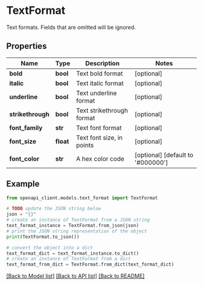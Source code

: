 # TextFormat

Text formats. Fields that are omitted will be ignored.

## Properties

Name | Type | Description | Notes
------------ | ------------- | ------------- | -------------
**bold** | **bool** | Text bold format | [optional] 
**italic** | **bool** | Text italic format | [optional] 
**underline** | **bool** | Text underline format | [optional] 
**strikethrough** | **bool** | Text strikethrough format | [optional] 
**font_family** | **str** | Text font format | [optional] 
**font_size** | **float** | Text font size, in points | [optional] 
**font_color** | **str** | A hex color code | [optional] [default to '#000000']

## Example

```python
from openapi_client.models.text_format import TextFormat

# TODO update the JSON string below
json = "{}"
# create an instance of TextFormat from a JSON string
text_format_instance = TextFormat.from_json(json)
# print the JSON string representation of the object
print(TextFormat.to_json())

# convert the object into a dict
text_format_dict = text_format_instance.to_dict()
# create an instance of TextFormat from a dict
text_format_from_dict = TextFormat.from_dict(text_format_dict)
```
[[Back to Model list]](../README.md#documentation-for-models) [[Back to API list]](../README.md#documentation-for-api-endpoints) [[Back to README]](../README.md)


